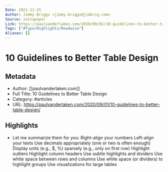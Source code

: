 ```yaml
---
Date: 2021-11-25
Author: Jimmy Briggs <jimmy.briggs@jimbrig.com>
Source: instapaper
Link: https://paulvanderlaken.com/2020/09/01/10-guidelines-to-better-table-design/
Tags: ["#Type/Highlights/Readwise"]
Aliases: []
---
```

# 10 Guidelines to Better Table Design

## Metadata
- Author: [[paulvanderlaken.com]]
- Full Title: 10 Guidelines to Better Table Design
- Category: #articles
- URL: https://paulvanderlaken.com/2020/09/01/10-guidelines-to-better-table-design/

## Highlights
- Let me summarize them for you:
  Right-align your numbers
  Left-align your texts
  Use decimals appropriately (one or two is often enough)
  Display units (e.g., $, %) sparsely (e.g., only on first row)
  Highlight outliers
  Highlight column headers
  Use subtle highlights and dividers
  Use white space between rows and columns
  Use white space (or dividers) to highlight groups
  Use visualizations for large tables
